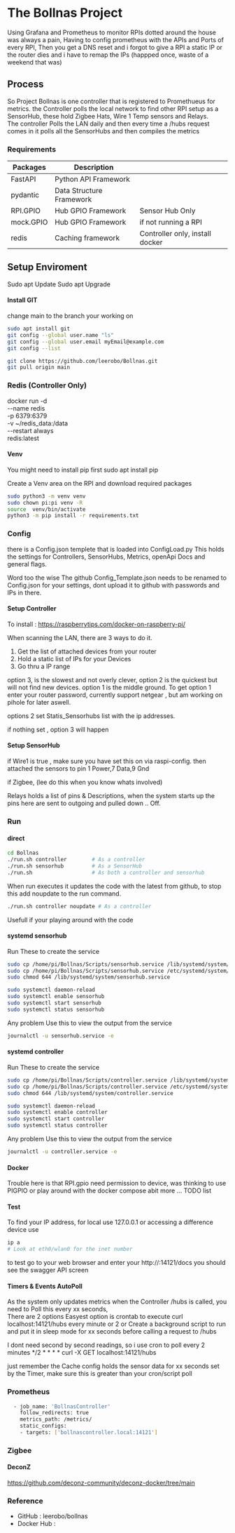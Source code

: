 # The Bollnas Project

Using Grafana and Prometheus to monitor RPIs dotted around the house was always a pain, Having to config prometheus with the APIs and Ports of every RPI, Then you get a DNS reset and i forgot to give a RPI a static IP or the router dies and i have to remap the IPs (happped once,  waste of a weekend that was)

## Process
So Project Bollnas is one controller that is registered to Promethueus for metrics.  the Controller polls the local network to find other RPI setup as a SensorHub,  these hold Zigbee Hats, Wire 1 Temp sensors and Relays.  
The controller Polls the LAN daily and then every time a /hubs request comes in it polls all the SensorHubs and then compiles the metrics 

### Requirements
| Packages | Description | |
| ----------- | ----------- | -------------- |
| FastAPI | Python API Framework | |
| pydantic | Data Structure Framework | |
| RPI.GPIO | Hub GPIO Framework | Sensor Hub Only |
| mock.GPIO | Hub GPIO Framework | if not running a RPI |
| redis | Caching framework | Controller only, install docker |

## Setup Enviroment 

Sudo apt Update
Sudo apt Upgrade

#### Install GIT
change main to the branch your working on
``` bash
sudo apt install git
git config --global user.name "ls"
git config --global user.email myEmail@example.com
git config --list

git clone https://github.com/leerobo/Bollnas.git
git pull origin main
```

### Redis   (Controller Only)
docker run -d \
  --name redis \
  -p 6379:6379 \
  -v ~/redis_data:/data \
  --restart always \
  redis:latest 

#### Venv

You might need to install pip first
sudo apt install pip 

Create a Venv area on the RPI and download required packages
``` bash
sudo python3 -m venv venv
sudo chown pi:pi venv -R
source  venv/bin/activate
python3 -m pip install -r requirements.txt
```

### Config 
there is a Config.json templete that is loaded into ConfigLoad.py 
This holds the settings for Controllers, SensorHubs, Metrics, openApi Docs and general flags.  

Word too the wise
The github Config_Template.json needs to be renamed to Config.json for your settings,  dont upload it to github with passwords and IPs in there.  

#### Setup Controller

To install : https://raspberrytips.com/docker-on-raspberry-pi/

When scanning the LAN, there are 3 ways to do it.  
1. Get the list of attached devices from your router
2. Hold a static list of IPs for your Devices
3. Go thru a IP range 

option 3, is the slowest and not overly clever,  option 2 is the quickest but will not find new devices.  option 1 is the middle ground. 
To get option 1 enter your router password,  currently support netgear , but am working on pihole for later aswell.

options 2 set Statis_Sensorhubs list with the ip addresses.

if nothing set ,  option 3 will happen


#### Setup SensorHub
if Wire1 is true ,  make sure you have set this on via raspi-config.  then attached the sensors to pin 1 Power,7 Data,9 Gnd

if Zigbee, (lee do this when you know whats involved)

Relays holds a list of pins & Descriptions,  when the system starts up the pins here are sent to outgoing and pulled down .. Off.  

### Run 
#### direct

``` bash
cd Bollnas
./run.sh controller        # As a controller   
./run.sh sensorhub         # As a SensorHub
./run.sh                   # As both a controller and sensorhub
```

When run executes it updates the code with the latest from github,  to stop this add noupdate to the run command.
``` bash
./run.sh controller noupdate # As a controller   

```
Usefull if your playing around with the code


#### systemd sensorhub
Run These to create the service 
``` bash
sudo cp /home/pi/Bollnas/Scripts/sensorhub.service /lib/systemd/system/
sudo cp /home/pi/Bollnas/Scripts/sensorhub.service /etc/systemd/system/
sudo chmod 644 /lib/systemd/system/sensorhub.service

sudo systemctl daemon-reload
sudo systemctl enable sensorhub
sudo systemctl start sensorhub
sudo systemctl status sensorhub
``` 

Any problem Use this to view the output from the service
``` bash
journalctl -u sensorhub.service -e

```

#### systemd controller
Run These to create the service 
``` bash
sudo cp /home/pi/Bollnas/Scripts/controller.service /lib/systemd/system/
sudo cp /home/pi/Bollnas/Scripts/controller.service /etc/systemd/system/
sudo chmod 644 /lib/systemd/system/controller.service

sudo systemctl daemon-reload
sudo systemctl enable controller
sudo systemctl start controller
sudo systemctl status controller
``` 

Any problem Use this to view the output from the service
``` bash
journalctl -u controller.service -e

```

#### Docker
Trouble here is that RPI.gpio need permission to device,  was thinking to use
PIGPIO or play around with the docker compose abit more ... TODO list

#### Test
To find your IP address, for local use 127.0.0.1 or accessing a difference device use

``` bash
ip a
# Look at eth0/wlan0 for the inet number 
```

to test go to your web browser and enter your http://<RPi ip>:14121/docs
you should see the swagger API screen 

#### Timers & Events AutoPoll 
As the system only updates metrics when the Controller /hubs is called, you need to 
Poll this every xx seconds,  
There are 2 options 
Easyest option is crontab to execute curl localhost:14121/hubs every minute or 2
or 
Create a background script to run and put it in sleep mode for xx seconds before calling a request to /hubs

I dont need second by second readings,  so i use cron to poll every 2 minutes
*/2 * * * * curl -X GET localhost:14121/hubs

just remember the Cache config holds the sensor data for xx seconds set by the Timer,  make sure this is greater than your cron/script poll


### Prometheus 
``` bash
  - job_name: 'BollnasController'
    follow_redirects: true
    metrics_path: /metrics/
    static_configs:
    - targets: ['bollnascontroller.local:14121']
```
### Zigbee 
#### DeconZ
https://github.com/deconz-community/deconz-docker/tree/main

### Reference
- GitHub : leerobo/bollnas
- Docker Hub :
